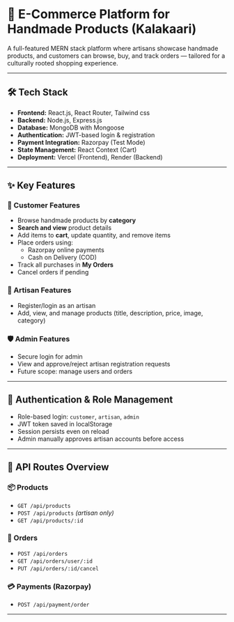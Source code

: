 # 🧵 E-Commerce Platform for Handmade Products (Kalakaari)

A full-featured MERN stack platform where artisans showcase handmade products, and customers can browse, buy, and track orders — tailored for a culturally rooted shopping experience.

---

## 🛠 Tech Stack

- **Frontend:** React.js, React Router, Tailwind css 
- **Backend:** Node.js, Express.js
- **Database:** MongoDB with Mongoose
- **Authentication:** JWT-based login & registration
- **Payment Integration:** Razorpay (Test Mode)
- **State Management:** React Context (Cart)
- **Deployment:** Vercel (Frontend), Render (Backend)

---

## ✨ Key Features

### 👤 Customer Features
- Browse handmade products by **category**
- **Search and view** product details
- Add items to **cart**, update quantity, and remove items
- Place orders using:
  - Razorpay online payments
  - Cash on Delivery (COD)
- Track all purchases in **My Orders**
- Cancel orders if pending

### 🎨 Artisan Features
- Register/login as an artisan
- Add, view, and manage products (title, description, price, image, category)

### 🛡 Admin Features
- Secure login for admin
- View and approve/reject artisan registration requests
- Future scope: manage users and orders

---

## 🔐 Authentication & Role Management

- Role-based login: `customer`, `artisan`, `admin`
- JWT token saved in localStorage
- Session persists even on reload
- Admin manually approves artisan accounts before access

---

## 🔗 API Routes Overview

### 📦 Products
- `GET /api/products`
- `POST /api/products` _(artisan only)_
- `GET /api/products/:id`

### 🧾 Orders
- `POST /api/orders`
- `GET /api/orders/user/:id`
- `PUT /api/orders/:id/cancel`

### 💳 Payments (Razorpay)
- `POST /api/payment/order`

---


